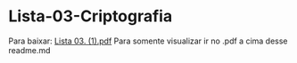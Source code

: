 # Lista-03-Criptografia

Para baixar: [Lista 03. (1).pdf](https://github.com/user-attachments/files/19528780/Lista.03.1.pdf)
Para somente visualizar ir no .pdf a cima desse readme.md
